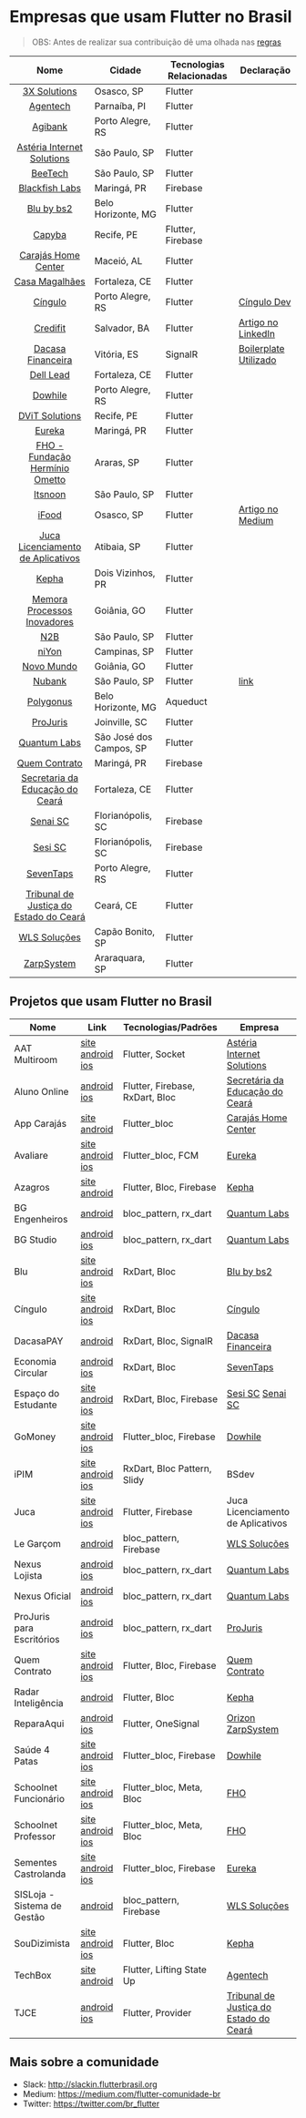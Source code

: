 # Empresas que usam Flutter no Brasil

> OBS: Antes de realizar sua contribuição dê uma olhada nas [regras](https://github.com/FlutterComunidadeBR/empresas-que-usam-flutter-no-brasil/blob/master/CONTRIBUTING.md)

Nome | Cidade | Tecnologias Relacionadas | Declaração
:------------: | ------------------------ | ------------ | ------------
[3X Solutions](https://www.3xsolutions.com.br/) | Osasco, SP | Flutter |
[Agentech](https://www.agentech.com.br/) | Parnaíba, PI | Flutter |
[Agibank](https://www.agibank.com.br/) | Porto Alegre, RS | Flutter |
[Astéria Internet Solutions](https://www.asteria.com.br/) | São Paulo, SP | Flutter |
[BeeTech](https://beetech.global) | São Paulo, SP | Flutter |
[Blackfish Labs](https://blackfishlabs.github.io/) | Maringá, PR | Firebase |
[Blu by bs2](https://blubybs2.com) | Belo Horizonte, MG | Flutter |
[Capyba](https://capyba.com/) | Recife, PE | Flutter, Firebase
[Carajás Home Center](http://carajasonline.com/) | Maceió, AL | Flutter |
[Casa Magalhães](https://www.casamagalhaes.com.br/) | Fortaleza, CE | Flutter |
[Cíngulo](https://www.cingulo.com) | Porto Alegre, RS | Flutter | [Cíngulo Dev](http://dev.cingulo.com)
[Credifit](https://www.credifit.com.br) | Salvador, BA | Flutter | [Artigo no LinkedIn](https://www.linkedin.com/feed/update/urn:li:activity:6598210220214800384)
[Dacasa Financeira](https://dacasa.com.br/)| Vitória, ES | SignalR | [Boilerplate Utilizado](https://github.com/Katekko/flutter_boilerplate)
[Dell Lead](http://leadfortaleza.com.br/) | Fortaleza, CE | Flutter |
[Dowhile](https://www.dowhile.com.br/) | Porto Alegre, RS | Flutter |
[DViT Solutions](https://www.dvitsolutions.com)| Recife, PE | Flutter |
[Eureka](https://eurekalabs.com.br/)| Maringá, PR | Flutter |
[FHO - Fundação Hermínio Ometto](http://www.fho.edu.br)| Araras, SP | Flutter |
[Itsnoon](https://www.itsnoon.net) | São Paulo, SP | Flutter |
[iFood](https://www.ifood.com.br/) | Osasco, SP | Flutter | [Artigo no Medium](https://medium.com/ifood-tech/porque-optamos-em-usar-flutter-em-nosso-novo-produto-no-ifood-bbe04dd1d452)
[Juca Licenciamento de Aplicativos](https://pedeprojuca.com.br/) | Atibaia, SP | Flutter |
[Kepha](https://www.kepha.com.br/) | Dois Vizinhos, PR | Flutter |
[Memora Processos Inovadores](https://www.memora.com.br/)| Goiânia, GO | Flutter |
[N2B](https://n2bbrasil.com) | São Paulo, SP | Flutter |
[niYon](https://www.niyon.com.br) | Campinas, SP | Flutter |
[Novo Mundo](https://www.novomundo.com.br/) | Goiânia, GO | Flutter |
[Nubank](https://nubank.com.br) | São Paulo, SP |Flutter |[link](https://medium.com/building-nubank/https-medium-com-freire-why-nubank-chose-flutter-61b80b568772)
[Polygonus](https://www.polygonus.com.br/) | Belo Horizonte, MG | Aqueduct |
[ProJuris](https://www.projuris.com.br/) | Joinville, SC | Flutter |
[Quantum Labs](https://quantumlabs.com.br/) | São José dos Campos, SP | Flutter |
[Quem Contrato](https://linktr.ee/quemcontrato) | Maringá, PR | Firebase |
[Secretaria da Educação do Ceará](https://www.seduc.ce.gov.br/) | Fortaleza, CE | Flutter |
[Senai SC](https://sc.senai.br/) | Florianópolis, SC | Firebase |
[Sesi SC](https://sesisc.org.br/)| Florianópolis, SC | Firebase |
[SevenTaps](http://www.7taps.com.br/) | Porto Alegre, RS | Flutter |
[Tribunal de Justiça do Estado do Ceará](https://www.tjce.jus.br/) | Ceará, CE | Flutter
[WLS Soluções](https://wlssistemas.com.br/) | Capão Bonito, SP | Flutter |
[ZarpSystem](http://zarpsystem.com.br/) | Araraquara, SP | Flutter |

## Projetos que usam Flutter no Brasil

Nome | Link | Tecnologias/Padrões | Empresa
------------ | ------- | ------------ | ------------
AAT Multiroom | [site](https://aataudio.com.br/amplificadores/amplificadores-multiroom-multizona/aat-pmr-4/) [android](https://play.google.com/store/apps/details?id=br.com.aataudio.multiroom) [ios](https://apps.apple.com/br/app/multiroom/id1439593954) | Flutter, Socket | [Astéria Internet Solutions](https://www.asteria.com.br/)
Aluno Online | [android](https://play.google.com/store/apps/details?id=br.gov.ce.seduc.aluno) [ios](https://apps.apple.com/br/app/cingulo/id1463666621) | Flutter, Firebase, RxDart, Bloc | [Secretária da Educação do Ceará](https://www.seduc.ce.gov.br/)
App Carajás | [site](http://carajasonline.com/) [android](https://play.google.com/store/apps/details?id=com.carajasonline.app_carajas) | Flutter_bloc | [Carajás Home Center](http://carajasonline.com/)
Avaliare | [site](http://avaliare.com/) [android](https://play.google.com/store/apps/details?id=br.com.eurekalabs.avaliare&hl=en) [ios](https://apps.apple.com/br/app/avaliare-app/id1472401151) | Flutter_bloc, FCM | [Eureka](https://eurekalabs.com.br)
Azagros | [site](https://azagros.com/) [android](https://play.google.com/store/apps/details?id=com.azagros.android) | Flutter, Bloc, Firebase | [Kepha](https://kepha.com.br)
BG Engenheiros | [android](https://play.google.com/store/apps/details?id=br.arq.bgstudio.bgstudioappengineer) | bloc_pattern, rx_dart | [Quantum Labs](https://quantumlabs.com.br/)
BG Studio | [android](https://play.google.com/store/apps/details?id=br.arq.bgstudio.bgstudioapp) [ios](https://apps.apple.com/br/app/bg-studio/id1447425309) | bloc_pattern, rx_dart | [Quantum Labs](https://quantumlabs.com.br/)
Blu | [site](https://blubybs2.com) [android](https://play.google.com/store/apps/details?id=com.bs2.blu) [ios](https://apps.apple.com/us/app/bs2-blu/id1456154739?ls=1) | RxDart, Bloc | [Blu by bs2](https://blubybs2.com)
Cíngulo | [site](https://www.cingulo.com) [android](https://play.google.com/store/apps/details?id=com.cingulo.app) [ios](https://apps.apple.com/br/app/cingulo/id1190110484) | RxDart, Bloc | [Cíngulo](https://www.cingulo.com)
DacasaPAY | [android](https://play.google.com/store/apps/details?id=com.dacasapay) | RxDart, Bloc, SignalR | [Dacasa Financeira](https://dacasa.com.br/)
Economia Circular | [android](https://play.google.com/store/apps/details?id=br.com.cni.economiacircular) [ios](https://apps.apple.com/us/app/economia-circular/id1480384397) | RxDart, Bloc | [SevenTaps](http://7taps.com.br/)
Espaço do Estudante | [site](https://estudante.sesisenai.org.br) [android](https://play.google.com/store/apps/details?id=br.senai.sc.appespacoestudante) [ios](https://apps.apple.com/br/app/id1474992119) | RxDart, Bloc, Firebase | [Sesi SC](https://sesisc.org.br/) [Senai SC](https://sc.senai.br/)
GoMoney | [site](https://gomoney.me/) [android](https://play.google.com/store/apps/details?id=com.gomoney.app) [ios](https://apps.apple.com/us/app/gomoney/id1461331130?l=pt&ls=1) | Flutter_bloc, Firebase | [Dowhile](https://dowhile.com.br)
iPIM | [site](http://www.ipimweb.com.br) [android](https://play.google.com/store/apps/details?id=br.com.ipimweb&hl=pt_BR) [ios](https://apps.apple.com/th/app/ipim/id1324662786?ign-mpt=uo%3D2) | RxDart, Bloc Pattern, Slidy | BSdev
Juca | [site](https://pedeprojuca.com.br/) [android](https://play.google.com/store/apps/details?id=br.com.appjuca.app) [ios](https://apps.apple.com/us/app/juca-delivery/id1438780544?l=pt&ls=1) | Flutter, Firebase | Juca Licenciamento de Aplicativos
Le Garçom | [android](https://play.google.com/store/apps/details?id=wlssistemas.com.br.pdv_restaurante&hl=pt_BR) |bloc_pattern, Firebase | [WLS Soluções](https://wlssistemas.com.br/)
Nexus Lojista | [android](https://play.google.com/store/apps/details?id=br.com.nexusoficial.lojista) [ios](https://apps.apple.com/br/app/nexus-lojista/id1426568547) | bloc_pattern, rx_dart | [Quantum Labs](https://quantumlabs.com.br/)
Nexus Oficial | [android](https://play.google.com/store/apps/details?id=br.com.nexusoficial) [ios](https://apps.apple.com/br/app/nexus-oficial/id1426576352) | bloc_pattern, rx_dart | [Quantum Labs](https://quantumlabs.com.br/)
ProJuris para Escritórios | [android](https://play.google.com/store/apps/details?id=com.duotecnologia.projuris.app) [ios](https://apps.apple.com/us/app/projuris-software-jur%C3%ADdico/id1434697943) | bloc_pattern, rx_dart | [ProJuris](https://www.projuris.com.br/escritorios/)
Quem Contrato | [site](https://linktr.ee/quemcontrato) [android](https://play.google.com/store/apps/details?id=io.github.blackfishlabs.whohire) [ios](https://apps.apple.com/us/app/quem-contrato/id1462601910?l=pt&ls=1) | Flutter, Bloc, Firebase | [Quem Contrato](https://linktr.ee/quemcontrato)
Radar Inteligência | [android](https://play.google.com/store/apps/details?id=br.com.radarinteligencia.kepha.mobile) | Flutter, Bloc | [Kepha](https://kepha.com.br)
ReparaAqui | [android](https://play.google.com/store/apps/details?id=br.com.zarpsystem.repara_aqui) [ios](https://apps.apple.com/uy/app/repara-aqui-orizon/id1459943122) | Flutter, OneSignal | [Orizon](https://orizon.com.br/) [ZarpSystem](http://zarpsystem.com.br/)
Saúde 4 Patas | [site](https://saude4patas.com/) [android](https://play.google.com/store/apps/details?id=com.saude4patas.app) [ios](https://apps.apple.com/us/app/sa%C3%BAde-4-patas/id1478131690?l=pt&ls=1) | Flutter_bloc, Firebase | [Dowhile](https://dowhile.com.br)
Schoolnet Funcionário | [site](https://schoolnet.uniararas.br/) [android](https://play.google.com/store/apps/details?id=br.edu.fho.school_func) [ios](https://apps.apple.com/br/developer/fundacao-herminio-ometto/id1460305691) | Flutter_bloc, Meta, Bloc | [FHO](http://www.fho.edu.br)
Schoolnet Professor | [site](https://schoolnet.uniararas.br/) [android](https://play.google.com/store/apps/details?id=br.com.fho.schoolprof) [ios](https://apps.apple.com/br/app/schoolnet-professor/id1460305692) | Flutter_bloc, Meta, Bloc | [FHO](http://www.fho.edu.br)
Sementes Castrolanda | [site](https://www.castrolanda.coop.br/) [android](https://play.google.com/store/apps/details?id=br.com.eurekalabs.castrolanda&hl=en) [ios](https://apps.apple.com/br/app/sementes-castrolanda/id1472268745) | Flutter_bloc, Firebase | [Eureka](https://eurekalabs.com.br)
SISLoja - Sistema de Gestão| [android](https://play.google.com/store/apps/details?id=wlssistemas.com.br.sisloja&hl=pt_BR) |bloc_pattern, Firebase | [WLS Soluções](https://wlssistemas.com.br/)
SouDizimista | [site](https://soudizimista.com.br/) [android](https://play.google.com/store/apps/details?id=br.com.dizimofiel.soudizimista.mobile) [ios](https://apps.apple.com/br/app/soudizimista/id1378421772)| Flutter, Bloc | [Kepha](https://kepha.com.br)
TechBox | [site](https://www.agentech.com.br/TechBox/) [android](https://play.google.com/store/apps/details?id=br.com.agentech.techbox) | Flutter,  Lifting State Up  | [Agentech](https://www.agentech.com.br/)
TJCE | [android](https://play.google.com/store/apps/details?id=br.jus.tjce.tjcemobile) [ios](https://apps.apple.com/br/app/tjce/id1487127651) | Flutter, Provider | [Tribunal de Justiça do Estado do Ceará](https://www.tjce.jus.br/)

## Mais sobre a comunidade

- Slack: http://slackin.flutterbrasil.org
- Medium: https://medium.com/flutter-comunidade-br
- Twitter: https://twitter.com/br_flutter
